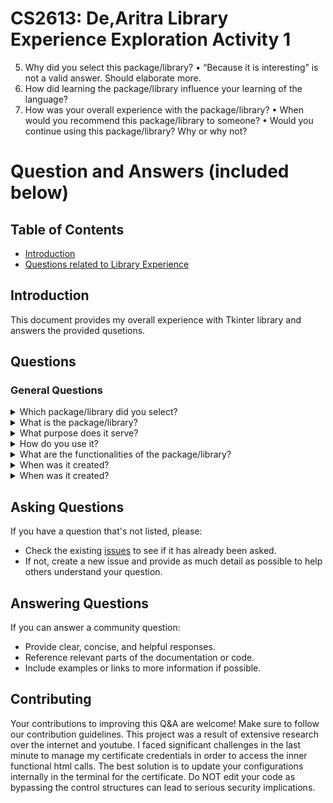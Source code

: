 # CS2613: De,Aritra Library Experience Exploration Activity 1


5. Why did you select this package/library?
• “Because it is interesting” is not a valid answer. Should elaborate more.
6. How did learning the package/library influence your learning of the language?
7. How was your overall experience with the package/library?
• When would you recommend this package/library to someone?
• Would you continue using this package/library? Why or why not?


# Question and Answers (included below)

## Table of Contents
- [Introduction](#introduction)
- [Questions related to Library Experience](#questions)

## Introduction
This document provides my overall experience with Tkinter library and answers the provided qusetions.

## Questions

### General Questions
<details>
<summary>Which package/library did you select?</summary>
<p>

- I used the Tkinter standard GUI (Graphical User Interface) library for Python. 

</p>

</details>

<details>
<summary>What is the package/library?</summary>
<p>

- Tkinter library provides an object-oriented interface to the Tk GUI toolkit. I did not have to download as it is included with most Python installations, and it's widely used for creating simple and effective GUI applications due to its ease of use and the availability of comprehensive documentation.
- It is the primary module used to create GUI applications. It must be imported into our Python script to use its functionalities.

</p>
</details>

<details>
<summary>What purpose does it serve?</summary>
<p>
  
- Tkinter served the purpose of helping me develop a weather application which can provide user-friendly interface and observe dynamic upadtes.
- I used special labels and frames to configure my data points properly.
- It also helped me to integrate my application wit third party website and handles API requests.

</p>
</details>

<details>
<summary>How do you use it?</summary>
<p>
  
- In accord to my source code, I used it primarily for the visual represenatation of my weather data.
- I did face some issue while importing and using the libraries but I updated my certificate credentials temporarily
  to make use of the application.
- After creating the main application window (Tk), I added widgets to the application.
- My function also handled events and configured the labels properly to reflect the dynamic changes.
- I found the building blocks like including buttons, labels, frames to be easy to use and manage. Each widget in Tkinter is actually a Python class.

</p>
</details>

<details>
<summary>What are the functionalities of the package/library?</summary>
<p>
- Tkinter has great versatility and its functionality could be used to make easy frameworks like to-do lists, get reference, calculator, etc.
- This is the general template:
  import tkinter as tk
  def greet():
      print("Hello World!")
  
  # Create the main window
  root = tk.Tk()
  root.title("Simple code")
  
  # Create a button widget
  greet_button = tk.Button(root, text="Greet", command=greet)
  greet_button.pack()
  
  # Start the Tkinter event loop
  root.mainloop()


 - With good experience one can make a game in Tkinter. Example: 
    <img width="647" alt="Screenshot 2024-02-13 at 11 51 34 PM" src="https://github.com/CS2613-WI24-FR01B/exploration-activity-1-aritrade001/assets/114476308/d2f16e1d-08db-41f2-ae00-028a08fdd72f">
 - Just like my application, we could also make File Explorer: Navigate and manage the filesystem, Chat Application: Implement client-server chat interfaces.
   , and Music Player: Play, pause, and manage music files.
</p>
</details>

<details>
<summary>When was it created?</summary>
<p>
  
- Tkinter, as a Python interface to the Tk GUI toolkit, was introduced with Python version 1.0 in January 1994. Tk itself, which Tkinter wraps, was created by John Ousterhout in 1988.

</p>
</details>

<details>
<summary>When was it created?</summary>
<p>
- I selected this because it helps me as a beginner to explore the libary and it is easy to use. For my application, it required heavy GUI dashboard and this was a 
  good investment on time and energy. There was lot of open source documentation on the internet.
- It has cross-platform use case benefit and lot of videos on Youtube also supported my ideology.
- The standard library is also under python, so it does not make me worry about external installs.
</p>
</details>










## Asking Questions
If you have a question that's not listed, please:
- Check the existing [issues](#) to see if it has already been asked.
- If not, create a new issue and provide as much detail as possible to help others understand your question.

## Answering Questions
If you can answer a community question:
- Provide clear, concise, and helpful responses.
- Reference relevant parts of the documentation or code.
- Include examples or links to more information if possible.

## Contributing
Your contributions to improving this Q&A are welcome! Make sure to follow our contribution guidelines.
This project was a result of extensive research over the internet and youtube. I faced significant challenges in the last minute
to manage my certificate credentials in order to access the inner functional html calls. The best solution is to update your configurations internally in the terminal for the certificate. Do NOT edit your code as bypassing the control structures can lead to serious security implications.
